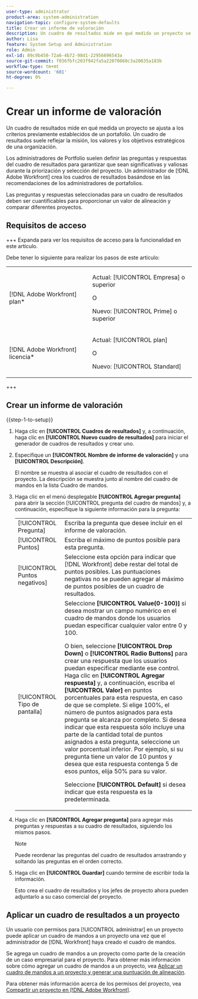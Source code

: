```yaml
---
user-type: administrator
product-area: system-administration
navigation-topic: configure-system-defaults
title: Crear un informe de valoración
description: Un cuadro de resultados mide en qué medida un proyecto se ajusta a los criterios previamente establecidos de un portafolio. Un informe de valoración suele reflejar la misión, los valores y los objetivos estratégicos de una organización.Los administradores de Portfolio suelen definir las preguntas y respuestas del informe de valoración para garantizar que sean significativas y valiosas durante la priorización y selección del proyecto. Un  [!DNL Adobe Workfront] administrador crea los cuadros de resultados en función de las recomendaciones de los administradores de portafolios.
author: Lisa
feature: System Setup and Administration
role: Admin
exl-id: 89c9b450-72a6-4b72-98d1-22956696543a
source-git-commit: f036fbfc203f942fa5a22070860c3a20035a183b
workflow-type: tm+mt
source-wordcount: '601'
ht-degree: 0%

---
```


# Crear un informe de valoración

<!--Audited: 01/2024-->

<!--DON'T DELETE, DRAFT OR HIDE THIS ARTICLE. IT IS LINKED TO THE PRODUCT, THROUGH THE CONTEXT SENSITIVE HELP LINKS.-->

Un cuadro de resultados mide en qué medida un proyecto se ajusta a los criterios previamente establecidos de un portafolio. Un cuadro de resultados suele reflejar la misión, los valores y los objetivos estratégicos de una organización.

Los administradores de Portfolio suelen definir las preguntas y respuestas del cuadro de resultados para garantizar que sean significativas y valiosas durante la priorización y selección del proyecto. Un administrador de [!DNL Adobe Workfront] crea los cuadros de resultados basándose en las recomendaciones de los administradores de portafolios.

Las preguntas y respuestas seleccionadas para un cuadro de resultados deben ser cuantificables para proporcionar un valor de alineación y comparar diferentes proyectos.

## Requisitos de acceso

+++ Expanda para ver los requisitos de acceso para la funcionalidad en este artículo.

Debe tener lo siguiente para realizar los pasos de este artículo:

<table style="table-layout:auto"> 
 <col> 
 <col> 
 <tbody> 
  <tr> 
   <td role="rowheader">[!DNL Adobe Workfront] plan*</td> 
   <td> <p>Actual: [!UICONTROL Empresa] o superior</p> 
   O
   <p>Nuevo: [!UICONTROL Prime] o superior</p>
   </td> 
  </tr> 
  <tr> 
   <td role="rowheader">[!DNL Adobe Workfront] licencia*</td> 
   <td><p>Actual: [!UICONTROL plan]</p>
   O
   <p>Nuevo: [!UICONTROL Standard]</p>
   </td> 
  </tr> 
 </tbody> 
</table>

+++

## Crear un informe de valoración

{{step-1-to-setup}}

1. Haga clic en **[!UICONTROL Cuadros de resultados]** y, a continuación, haga clic en **[!UICONTROL Nuevo cuadro de resultados]** para iniciar el generador de cuadros de resultados y crear uno.

1. Especifique un **[!UICONTROL Nombre de informe de valoración]** y una **[!UICONTROL Descripción]**.

   El nombre se muestra al asociar el cuadro de resultados con el proyecto. La descripción se muestra junto al nombre del cuadro de mandos en la lista Cuadro de mandos.

1. Haga clic en el menú desplegable **[!UICONTROL Agregar pregunta]** para abrir la sección [!UICONTROL pregunta del cuadro de mandos] y, a continuación, especifique la siguiente información para la pregunta:

   <table style="table-layout:auto"> 
    <col> 
    <col> 
    <tbody> 
     <tr> 
      <td role="rowheader">[!UICONTROL Pregunta]</td> 
      <td>Escriba la pregunta que desee incluir en el informe de valoración.</td> 
     </tr> 
     <tr> 
      <td role="rowheader">[!UICONTROL Puntos]</td> 
      <td>Escriba el máximo de puntos posible para esta pregunta.</td> 
     </tr> 
     <tr> 
      <td role="rowheader">[!UICONTROL Puntos negativos]</td> 
      <td>Seleccione esta opción para indicar que [!DNL Workfront] debe restar del total de puntos posibles. Las puntuaciones negativas no se pueden agregar al máximo de puntos posibles de un cuadro de resultados.</td> 
     </tr> 
     <tr> 
      <td role="rowheader">[!UICONTROL Tipo de pantalla]</td> 
      <td>Seleccione <strong>[!UICONTROL Value(0-100)]</strong> si desea mostrar un campo numérico en el cuadro de mandos donde los usuarios puedan especificar cualquier valor entre 0 y 100.<p>O bien, seleccione <strong>[!UICONTROL Drop Down]</strong> o <strong>[!UICONTROL Radio Buttons]</strong> para crear una respuesta que los usuarios puedan especificar mediante ese control. Haga clic en <strong>[!UICONTROL Agregar respuesta]</strong> y, a continuación, escriba el <strong>[!UICONTROL Valor]</strong> en puntos porcentuales para esta respuesta, en caso de que se complete. Si elige 100%, el número de puntos asignados para esta pregunta se alcanza por completo. Si desea indicar que esta respuesta sólo incluye una parte de la cantidad total de puntos asignados a esta pregunta, seleccione un valor porcentual inferior. Por ejemplo, si su pregunta tiene un valor de 10 puntos y desea que esta respuesta contenga 5 de esos puntos, elija 50% para su valor.</p>
      <p>Seleccione <strong>[!UICONTROL Default]</strong> si desea indicar que esta respuesta es la predeterminada.</strong></p>
     </tr> 
    </tbody> 
   </table>

1. Haga clic en **[!UICONTROL Agregar pregunta]** para agregar más preguntas y respuestas a su cuadro de resultados, siguiendo los mismos pasos.

   >[!NOTE]
   >
   >Puede reordenar las preguntas del cuadro de resultados arrastrando y soltando las preguntas en el orden correcto.

1. Haga clic en **[!UICONTROL Guardar]** cuando termine de escribir toda la información.

   Esto crea el cuadro de resultados y los jefes de proyecto ahora pueden adjuntarlo a su caso comercial del proyecto.

## Aplicar un cuadro de resultados a un proyecto

Un usuario con permisos para [!UICONTROL administrar] en un proyecto puede aplicar un cuadro de mandos a un proyecto una vez que el administrador de [!DNL Workfront] haya creado el cuadro de mandos.

Se agrega un cuadro de mandos a un proyecto como parte de la creación de un caso empresarial para el proyecto. Para obtener más información sobre cómo agregar un cuadro de mandos a un proyecto, vea [Aplicar un cuadro de mandos a un proyecto y generar una puntuación de alineación](../../../manage-work/projects/define-a-business-case/apply-scorecard-to-project-to-generate-alignment-score.md).

Para obtener más información acerca de los permisos del proyecto, vea [Compartir un proyecto en [!DNL Adobe Workfront]](../../../workfront-basics/grant-and-request-access-to-objects/share-a-project.md).
